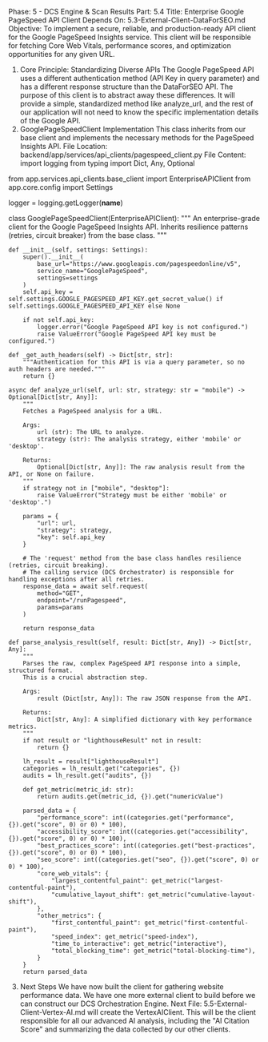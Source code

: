 Phase: 5 - DCS Engine & Scan Results
Part: 5.4
Title: Enterprise Google PageSpeed API Client
Depends On: 5.3-External-Client-DataForSEO.md
Objective: To implement a secure, reliable, and production-ready API client for the Google PageSpeed Insights service. This client will be responsible for fetching Core Web Vitals, performance scores, and optimization opportunities for any given URL.
1. Core Principle: Standardizing Diverse APIs
The Google PageSpeed API uses a different authentication method (API Key in query parameter) and has a different response structure than the DataForSEO API. The purpose of this client is to abstract away these differences. It will provide a simple, standardized method like analyze_url, and the rest of our application will not need to know the specific implementation details of the Google API.
2. GooglePageSpeedClient Implementation
This class inherits from our base client and implements the necessary methods for the PageSpeed Insights API.
File Location: backend/app/services/api_clients/pagespeed_client.py
File Content:
import logging
from typing import Dict, Any, Optional

from app.services.api_clients.base_client import EnterpriseAPIClient
from app.core.config import Settings

logger = logging.getLogger(__name__)

class GooglePageSpeedClient(EnterpriseAPIClient):
    """
    An enterprise-grade client for the Google PageSpeed Insights API.
    Inherits resilience patterns (retries, circuit breaker) from the base class.
    """

    def __init__(self, settings: Settings):
        super().__init__(
            base_url="https://www.googleapis.com/pagespeedonline/v5",
            service_name="GooglePageSpeed",
            settings=settings
        )
        self.api_key = self.settings.GOOGLE_PAGESPEED_API_KEY.get_secret_value() if self.settings.GOOGLE_PAGESPEED_API_KEY else None

        if not self.api_key:
            logger.error("Google PageSpeed API key is not configured.")
            raise ValueError("Google PageSpeed API key must be configured.")

    def _get_auth_headers(self) -> Dict[str, str]:
        """Authentication for this API is via a query parameter, so no auth headers are needed."""
        return {}

    async def analyze_url(self, url: str, strategy: str = "mobile") -> Optional[Dict[str, Any]]:
        """
        Fetches a PageSpeed analysis for a URL.
        
        Args:
            url (str): The URL to analyze.
            strategy (str): The analysis strategy, either 'mobile' or 'desktop'.
            
        Returns:
            Optional[Dict[str, Any]]: The raw analysis result from the API, or None on failure.
        """
        if strategy not in ["mobile", "desktop"]:
            raise ValueError("Strategy must be either 'mobile' or 'desktop'.")

        params = {
            "url": url,
            "strategy": strategy,
            "key": self.api_key
        }
        
        # The 'request' method from the base class handles resilience (retries, circuit breaking).
        # The calling service (DCS Orchestrator) is responsible for handling exceptions after all retries.
        response_data = await self.request(
            method="GET",
            endpoint="/runPagespeed",
            params=params
        )
        
        return response_data

    def parse_analysis_result(self, result: Dict[str, Any]) -> Dict[str, Any]:
        """
        Parses the raw, complex PageSpeed API response into a simple, structured format.
        This is a crucial abstraction step.
        
        Args:
            result (Dict[str, Any]): The raw JSON response from the API.
            
        Returns:
            Dict[str, Any]: A simplified dictionary with key performance metrics.
        """
        if not result or "lighthouseResult" not in result:
            return {}

        lh_result = result["lighthouseResult"]
        categories = lh_result.get("categories", {})
        audits = lh_result.get("audits", {})

        def get_metric(metric_id: str):
            return audits.get(metric_id, {}).get("numericValue")

        parsed_data = {
            "performance_score": int((categories.get("performance", {}).get("score", 0) or 0) * 100),
            "accessibility_score": int((categories.get("accessibility", {}).get("score", 0) or 0) * 100),
            "best_practices_score": int((categories.get("best-practices", {}).get("score", 0) or 0) * 100),
            "seo_score": int((categories.get("seo", {}).get("score", 0) or 0) * 100),
            "core_web_vitals": {
                "largest_contentful_paint": get_metric("largest-contentful-paint"),
                "cumulative_layout_shift": get_metric("cumulative-layout-shift"),
            },
            "other_metrics": {
                "first_contentful_paint": get_metric("first-contentful-paint"),
                "speed_index": get_metric("speed-index"),
                "time_to_interactive": get_metric("interactive"),
                "total_blocking_time": get_metric("total-blocking-time"),
            }
        }
        return parsed_data

3. Next Steps
We have now built the client for gathering website performance data. We have one more external client to build before we can construct our DCS Orchestration Engine.
Next File: 5.5-External-Client-Vertex-AI.md will create the VertexAIClient. This will be the client responsible for all our advanced AI analysis, including the "AI Citation Score" and summarizing the data collected by our other clients.